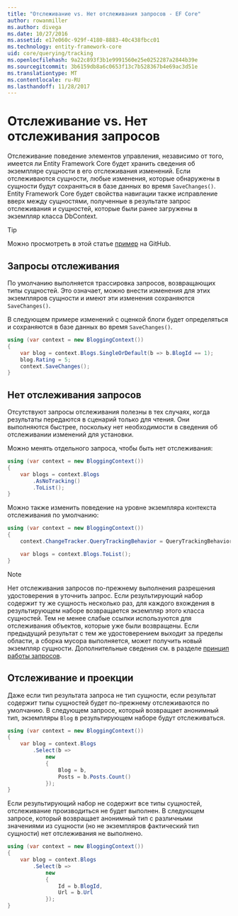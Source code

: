 ```yaml
---
title: "Отслеживание vs. Нет отслеживания запросов - EF Core"
author: rowanmiller
ms.author: divega
ms.date: 10/27/2016
ms.assetid: e17e060c-929f-4180-8883-40c438fbcc01
ms.technology: entity-framework-core
uid: core/querying/tracking
ms.openlocfilehash: 9a22c893f3b1e9991560e25e0252287a2844b39e
ms.sourcegitcommit: 3b6159db8a6c0653f13c7b528367b4e69ac3d51e
ms.translationtype: MT
ms.contentlocale: ru-RU
ms.lasthandoff: 11/28/2017
---
```

# <a name="tracking-vs-no-tracking-queries"></a>Отслеживание vs. Нет отслеживания запросов

Отслеживание поведение элементов управления, независимо от того, имеется ли Entity Framework Core будет хранить сведения об экземпляре сущности в его отслеживания изменений. Если отслеживаются сущности, любые изменения, которые обнаружены в сущности будут сохраняться в базе данных во время `SaveChanges()`. Entity Framework Core будет свойства навигации также исправление вверх между сущностями, полученные в результате запрос отслеживания и сущностей, которые были ранее загружены в экземпляр класса DbContext.

> [!TIP]  
> Можно просмотреть в этой статье [пример](https://github.com/aspnet/EntityFramework.Docs/tree/master/samples/core/Querying) на GitHub.

## <a name="tracking-queries"></a>Запросы отслеживания

По умолчанию выполняется трассировка запросов, возвращающих типы сущностей. Это означает, можно внести изменения для этих экземпляров сущности и имеют эти изменения сохраняются `SaveChanges()`.

В следующем примере изменений с оценкой блоги будет определяться и сохраняются в базе данных во время `SaveChanges()`.

<!-- [!code-csharp[Main](samples/core/Querying/Querying/Tracking/Sample.cs)] -->
``` csharp
using (var context = new BloggingContext())
{
    var blog = context.Blogs.SingleOrDefault(b => b.BlogId == 1);
    blog.Rating = 5;
    context.SaveChanges();
}
```

## <a name="no-tracking-queries"></a>Нет отслеживания запросов

Отсутствуют запросы отслеживания полезны в тех случаях, когда результаты передаются в сценарий только для чтения. Они выполняются быстрее, поскольку нет необходимости в сведения об отслеживании изменений для установки.

Можно менять отдельного запроса, чтобы быть нет отслеживания:

<!-- [!code-csharp[Main](samples/core/Querying/Querying/Tracking/Sample.cs?highlight=4)] -->
``` csharp
using (var context = new BloggingContext())
{
    var blogs = context.Blogs
        .AsNoTracking()
        .ToList();
}
```

Можно также изменить поведение на уровне экземпляра контекста отслеживания по умолчанию:

<!-- [!code-csharp[Main](samples/core/Querying/Querying/Tracking/Sample.cs?highlight=3)] -->
``` csharp
using (var context = new BloggingContext())
{
    context.ChangeTracker.QueryTrackingBehavior = QueryTrackingBehavior.NoTracking;

    var blogs = context.Blogs.ToList();
}
```

> [!NOTE]  
> Нет отслеживания запросов по-прежнему выполнения разрешения удостоверения в уточнить запрос. Если результирующий набор содержит ту же сущность несколько раз, для каждого вхождения в результирующем наборе возвращается экземпляр этого класса сущностей. Тем не менее слабые ссылки используются для отслеживания объектов, которые уже были возвращены. Если предыдущий результат с тем же удостоверением выходит за пределы области, а сборка мусора выполняется, может получить новый экземпляр сущности. Дополнительные сведения см. в разделе [принцип работы запросов](overview.md).

## <a name="tracking-and-projections"></a>Отслеживание и проекции

Даже если тип результата запроса не тип сущности, если результат содержит типы сущностей будет по-прежнему отслеживаются по умолчанию. В следующем запросе, который возвращает анонимный тип, экземпляры `Blog` в результирующем наборе будут отслеживаться.

<!-- [!code-csharp[Main](samples/core/Querying/Querying/Tracking/Sample.cs?highlight=7)] -->
``` csharp
using (var context = new BloggingContext())
{
    var blog = context.Blogs
        .Select(b =>
            new
            {
                Blog = b,
                Posts = b.Posts.Count()
            });
}
```

Если результирующий набор не содержит все типы сущностей, отслеживание производиться не будет выполнен. В следующем запросе, который возвращает анонимный тип с различными значениями из сущности (но не экземпляров фактический тип сущности) нет отслеживания не выполнено.

<!-- [!code-csharp[Main](samples/core/Querying/Querying/Tracking/Sample.cs)] -->
``` csharp
using (var context = new BloggingContext())
{
    var blog = context.Blogs
        .Select(b =>
            new
            {
                Id = b.BlogId,
                Url = b.Url
            });
}
```
